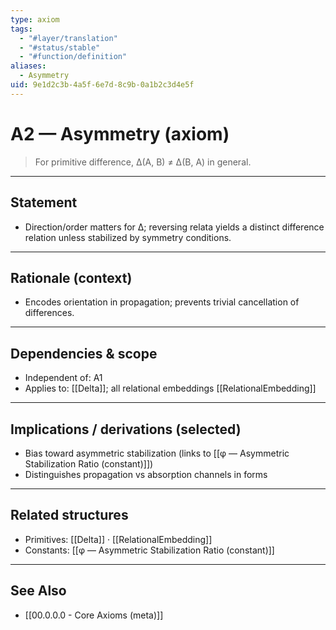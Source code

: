 ```yaml
---
type: axiom
tags:
  - "#layer/translation"
  - "#status/stable"
  - "#function/definition"
aliases:
  - Asymmetry
uid: 9e1d2c3b-4a5f-6e7d-8c9b-0a1b2c3d4e5f
---
```


# A2 — Asymmetry (axiom)

> For primitive difference, ∆(A, B) ≠ ∆(B, A) in general.

---

## Statement

- Direction/order matters for ∆; reversing relata yields a distinct difference relation unless stabilized by symmetry conditions.

---

## Rationale (context)

- Encodes orientation in propagation; prevents trivial cancellation of differences.

---

## Dependencies & scope

- Independent of: A1
- Applies to: [[Delta]]; all relational embeddings [[RelationalEmbedding]]

---

## Implications / derivations (selected)

- Bias toward asymmetric stabilization (links to [[φ — Asymmetric Stabilization Ratio (constant)]])
- Distinguishes propagation vs absorption channels in forms

---

## Related structures

- Primitives: [[Delta]] · [[RelationalEmbedding]]
- Constants: [[φ — Asymmetric Stabilization Ratio (constant)]]

---

## See Also

- [[00.0.0.0 - Core Axioms (meta)]]

